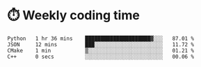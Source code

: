 
# :stopwatch: Weekly coding time
<!--START_SECTION:waka-->

```text
Python   1 hr 36 mins    █████████████████████▓░░░   87.01 %
JSON     12 mins         ███░░░░░░░░░░░░░░░░░░░░░░   11.72 %
CMake    1 min           ▒░░░░░░░░░░░░░░░░░░░░░░░░   01.21 %
C++      0 secs          ░░░░░░░░░░░░░░░░░░░░░░░░░   00.06 %
```

<!--END_SECTION:waka-->


<!-- <p> <img src="https://github-readme-stats.vercel.app/api?username=cozgerest&show_icons=true&hide_border=false" />  </p> -->


